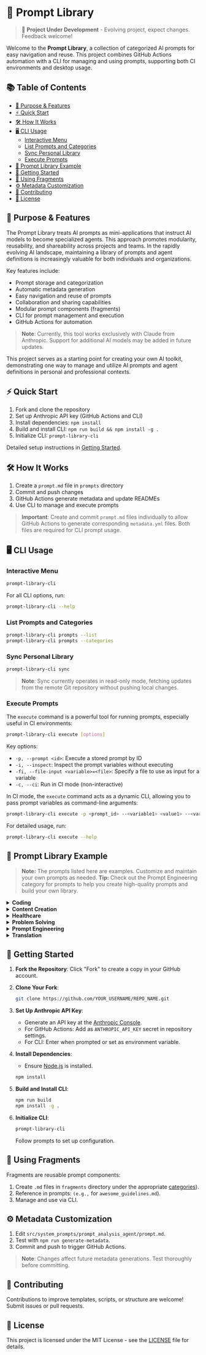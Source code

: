 # 🧠 Prompt Library

> 🚧 **Project Under Development** - Evolving project, expect changes. Feedback welcome!

Welcome to the **Prompt Library**, a collection of categorized AI prompts for easy navigation and reuse. This project combines GitHub Actions automation with a CLI for managing and using prompts, supporting both CI environments and desktop usage.

## 📚 Table of Contents

<!-- START doctoc generated TOC please keep comment here to allow auto update -->
<!-- DON'T EDIT THIS SECTION, INSTEAD RE-RUN doctoc TO UPDATE -->

- [🎯 Purpose & Features](#-purpose--features)
- [⚡ Quick Start](#-quick-start)
- [🛠️ How It Works](#-how-it-works)
- [🖥️ CLI Usage](#-cli-usage)
  - [Interactive Menu](#interactive-menu)
  - [List Prompts and Categories](#list-prompts-and-categories)
  - [Sync Personal Library](#sync-personal-library)
  - [Execute Prompts](#execute-prompts)
- [📂 Prompt Library Example](#-prompt-library-example)
- [🚀 Getting Started](#-getting-started)
- [🧩 Using Fragments](#-using-fragments)
- [⚙️ Metadata Customization](#-metadata-customization)
- [🤝 Contributing](#-contributing)
- [📄 License](#-license)

<!-- END doctoc generated TOC please keep comment here to allow auto update -->

## 🎯 Purpose & Features

The Prompt Library treats AI prompts as mini-applications that instruct AI models to become specialized agents. This approach promotes modularity, reusability, and shareability across projects and teams. In the rapidly evolving AI landscape, maintaining a library of prompts and agent definitions is increasingly valuable for both individuals and organizations.

Key features include:

- Prompt storage and categorization
- Automatic metadata generation
- Easy navigation and reuse of prompts
- Collaboration and sharing capabilities
- Modular prompt components (fragments)
- CLI for prompt management and execution
- GitHub Actions for automation

> **Note**: Currently, this tool works exclusively with Claude from Anthropic. Support for additional AI models may be added in future updates.

This project serves as a starting point for creating your own AI toolkit, demonstrating one way to manage and utilize AI prompts and agent definitions in personal and professional contexts.

## ⚡ Quick Start

1. Fork and clone the repository
2. Set up Anthropic API key (GitHub Actions and CLI)
3. Install dependencies: `npm install`
4. Build and install CLI: `npm run build && npm install -g .`
5. Initialize CLI: `prompt-library-cli`

Detailed setup instructions in [Getting Started](#-getting-started).

## 🛠️ How It Works

1. Create a `prompt.md` file in `prompts` directory
2. Commit and push changes
3. GitHub Actions generate metadata and update READMEs
4. Use CLI to manage and execute prompts

> **Important**: Create and commit `prompt.md` files individually to allow GitHub Actions to generate corresponding `metadata.yml` files. Both files are required for CLI prompt usage.

## 🖥️ CLI Usage

### Interactive Menu

```sh
prompt-library-cli
```

For all CLI options, run:

```sh
prompt-library-cli --help
```

### List Prompts and Categories

```sh
prompt-library-cli prompts --list
prompt-library-cli prompts --categories
```

### Sync Personal Library

```sh
prompt-library-cli sync
```

> **Note**: Sync currently operates in read-only mode, fetching updates from the remote Git repository without pushing local changes.

### Execute Prompts

The `execute` command is a powerful tool for running prompts, especially useful in CI environments:

```sh
prompt-library-cli execute [options]
```

Key options:

- `-p, --prompt <id>`: Execute a stored prompt by ID
- `-i, --inspect`: Inspect the prompt variables without executing
- `-fi, --file-input <variable>=<file>`: Specify a file to use as input for a variable
- `-c, --ci`: Run in CI mode (non-interactive)

In CI mode, the `execute` command acts as a dynamic CLI, allowing you to pass prompt variables as command-line arguments:

```sh
prompt-library-cli execute -p <prompt_id> --<variable1> <value1> --<variable2> <value2> -c
```

For detailed usage, run:

```sh
prompt-library-cli execute --help
```

## 📂 Prompt Library Example

> **Note:** The prompts listed here are examples. Customize and maintain your own prompts as needed.
> **Tip:** Check out the Prompt Engineering category for prompts to help you create high-quality prompts and build your own library.
<details>
<summary><strong>Coding</strong></summary>

- [GitHub Issue Creator Agent](prompts/github_issue_creator_agent/README.md) - Creates comprehensive and actionable GitHub issues based on provided project information
- [Git Commit Message Creator](prompts/git_commit_message_agent/README.md) - Generates optimized git commit messages following Conventional Commits specification
- [Software Architect Code Reviewer](prompts/software_architect_code_reviewer/README.md) - Generates comprehensive pull requests with architectural analysis and optimization suggestions
- [Git Branch Name Generator](prompts/git_branch_name_generator/README.md) - Generates optimized git branch names based on project context and best practices
- [Software Development Expert Agent](prompts/software_development_agent/README.md) - Provides expert assistance across the software development lifecycle

</details>
<details>
<summary><strong>Content Creation</strong></summary>

- [Documentation Specialist Agent](prompts/documentation_specialist_agent/README.md) - Generates revolutionary software documentation using AI-powered techniques and industry expertise

</details>
<details>
<summary><strong>Healthcare</strong></summary>

- [Health Optimization Agent](prompts/health_optimization_agent/README.md) - Generates personalized, adaptive health optimization plans based on comprehensive user data analysis
- [Psychological Support Therapy Agent](prompts/psychological_support_agent/README.md) - Provides personalized, AI-driven psychological support and therapy through digital platforms

</details>
<details>
<summary><strong>Problem Solving</strong></summary>

- [Problem Solving Assistant](prompts/problem_solving_agent/README.md) - Generates expert networks and strategies to solve complex problems and achieve goals

</details>
<details>
<summary><strong>Prompt Engineering</strong></summary>

- [AI Assistant Concept Architect](prompts/ai_assistant_concept_architect/README.md) - Generates innovative and feasible AI assistant concepts based on user-provided topics
- [Prompt Engineering God](prompts/prompt_engineering_agent/README.md) - Creates or refines optimized prompts to maximize AI potential within ethical boundaries
- [Software Specification Architect](prompts/software_spec_architect_agent/README.md) - Analyzes user requirements and creates comprehensive software specification documents

</details>
<details>
<summary><strong>Translation</strong></summary>

- [Universal Translator Agent](prompts/universal_translator_agent/README.md) - Translates between any languages, modes of expression, or conceptual frameworks

</details>

## 🚀 Getting Started

1. **Fork the Repository**: Click "Fork" to create a copy in your GitHub account.

2. **Clone Your Fork**:

   ```sh
   git clone https://github.com/YOUR_USERNAME/REPO_NAME.git
   ```

3. **Set Up Anthropic API Key**:
   - Generate an API key at the [Anthropic Console](https://console.anthropic.com/).
   - For GitHub Actions: Add as `ANTHROPIC_API_KEY` secret in repository settings.
   - For CLI: Enter when prompted or set as environment variable.

4. **Install Dependencies**:
   - Ensure [Node.js](https://nodejs.org/en) is installed.

   ```sh
   npm install
   ```

5. **Build and Install CLI**:

   ```sh
   npm run build
   npm install -g .
   ```

6. **Initialize CLI**:

   ```sh
   prompt-library-cli
   ```

   Follow prompts to set up configuration.

## 🧩 Using Fragments

Fragments are reusable prompt components:

1. Create `.md` files in `fragments` directory under the appropriate [categories](/src/app/system_prompts/prompt_analysis_agent/prompt.md)).
2. Reference in prompts: `` (e.g., `` for `awesome_guidelines.md`).
3. Manage and use via CLI.

## ⚙️ Metadata Customization

1. Edit `src/system_prompts/prompt_analysis_agent/prompt.md`.
2. Test with `npm run generate-metadata`.
3. Commit and push to trigger GitHub Actions.

> **Note**: Changes affect future metadata generations. Test thoroughly before committing.

## 🤝 Contributing

Contributions to improve templates, scripts, or structure are welcome! Submit issues or pull requests.

## 📄 License

This project is licensed under the MIT License - see the [LICENSE](LICENSE.md) file for details.
